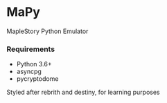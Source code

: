 # MaPy
MapleStory Python Emulator

### Requirements
- Python 3.6+
- asyncpg
- pycryptodome

Styled after rebrith and destiny, for learning purposes